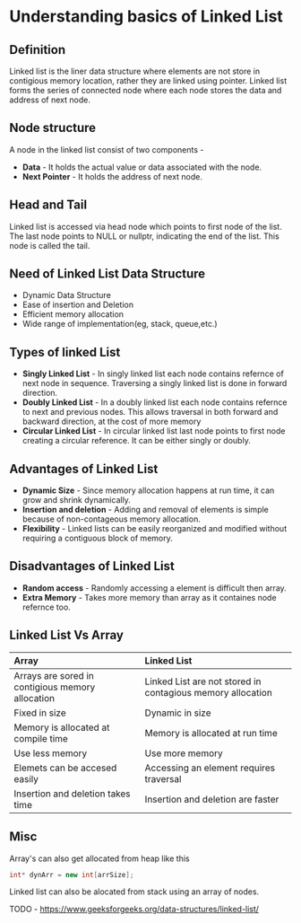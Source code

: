 # Understanding basics of Linked List

## Definition

Linked list is the liner data structure where elements are not store in contigious memory location, rather they are linked using pointer. Linked list forms the series of connected node where each node stores the data and address of next node.

## Node structure
A node in the linked list consist of two components - 
- **Data** - It holds the actual value or data associated with the node.
- **Next Pointer** - It holds the address of next node.


## Head and Tail
Linked list is accessed via head node which points to first node of the list. The last node points to NULL or nullptr, indicating the end of the list. This node is called the tail.

## Need of Linked List Data Structure

- Dynamic Data Structure
- Ease of insertion and Deletion
- Efficient memory allocation
- Wide range of implementation(eg, stack, queue,etc.)

## Types of linked List

- **Singly Linked List** - In singly linked list each node contains refernce of next node in sequence. Traversing a singly linked list is done in forward direction.
- **Doubly Linked List** - In a doubly linked list each node contains refernce to next and previous nodes. This allows traversal in both forward and backward direction, at the cost of more memory
- **Circular Linked List** - In circular linked list last node points to first node creating a circular reference. It can be either singly or doubly.

## Advantages of Linked List

- **Dynamic Size** - Since memory allocation happens at run time, it can grow and shrink dynamically.
- **Insertion and deletion** - Adding and removal of elements is simple because of non-contageous memory allocation.
- **Flexibility** - Linked lists can be easily reorganized and modified without requiring a contiguous block of memory.

## Disadvantages of Linked List

- **Random access** - Randomly accessing a element is difficult then array.
- **Extra Memory** - Takes more memory than array as it containes node refernce too.

## Linked List Vs Array

| **Array** | **Linked List** |
| :-------- | :-------------- |
| Arrays are sored in contigious memory allocation | Linked List are not stored in contagious memory allocation |
| Fixed in size | Dynamic in size |
| Memory is allocated at compile time | Memory is allocated at run time |
| Use less memory | Use more memory |
| Elemets can be accesed easily | Accessing an element requires traversal |
| Insertion and deletion takes time | Insertion and deletion are faster |


## Misc

Array's can also get allocated from heap like this
```cpp
int* dynArr = new int[arrSize];
```

Linked list can also be alocated from stack using an array of nodes.

TODO - https://www.geeksforgeeks.org/data-structures/linked-list/